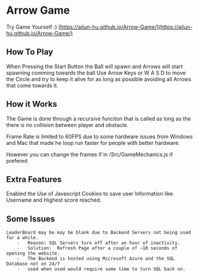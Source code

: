# Arrow Game

Try Game Yourself :)
[https://ailun-hu.github.io/Arrow-Game/](https://ailun-hu.github.io/Arrow-Game/)

## How To Play

When Pressing the Start Button the Ball will spawn
and Arrows will start spawning comming towards the ball
Use Arrow Keys or W A S D to move the Circle and try to keep
it alive for as long as possible avoiding all Arrows that 
come towards it.

## How it Works
    
The Game is done through a recursive funciton that is called
as long as the there is no collision between player and obstacle.

Frame Rate is limited to 60FPS due to some 
hardware issues from Windows and Mac 
that made he loop run faster for people with better hardware.

However you can change the frames if in /Src/GameMechanics.js if prefered


## Extra Features

Enabled the Use of Javascript Cookies to save user Information
like Username and Highest score reached.
    

## Some Issues
    LeaderBoard may be may be blank due to Backend Servers not being used for a while.
        -   Reason: SQL Servers turn off after an hour of inactivity.
        -   Solution:  Refresh Page after a couple of ~10 seconds of opening the website.
        -   The Backend is hosted using Microsoft Azure and the SQL Database not on 24/7
        -   used when used would require some time to turn SQL back on.


    

